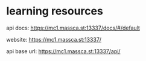 # learning resources
api docs: 
https://mc1.massca.st:13337/docs/#/default
     
website: 
https://mc1.massca.st:13337/
  
api base url:
https://mc1.massca.st:13337/api/
 

